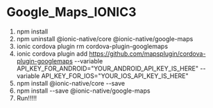 # Google_Maps_IONIC3

1. npm install
2. npm uninstall @ionic-native/core @ionic-native/google-maps
3. ionic cordova plugin rm cordova-plugin-googlemaps
4. ionic cordova plugin add https://github.com/mapsplugin/cordova-plugin-googlemaps --variable API_KEY_FOR_ANDROID="YOUR_ANDROID_API_KEY_IS_HERE" --variable API_KEY_FOR_IOS="YOUR_IOS_API_KEY_IS_HERE"
5. npm install @ionic-native/core --save
6. npm install --save @ionic-native/google-maps
6. Run!!!!!
